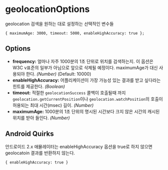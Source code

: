 geolocationOptions
==================

geolocation 검색을 원하는 대로 설정하는 선택적인 변수들

    { maximumAge: 3000, timeout: 5000, enableHighAccuracy: true };

Options
-------

- __frequency:__ 얼마나 자주 1000분의 1초 단위로 위치를 검색하는지. 이 옵션은 W3C v표준의 일부가 아님으로 앞으로 삭제될 예정이다. maximumAge가 대신 사용되야 한다. _(Number)_ (Default: 10000)
- __enableHighAccuracy:__ 어플리케이션이 가장 가능성 있는 결과를 받고 싶다라는 힌트를 제공한다. _(Boolean)_
- __timeout:__ 적절한 `geolocationSuccess` 콜백이 호출될때 까지 `geolocation.getCurrentPosition`이나 `geolocation.watchPosition`의 호출이 허용되는 최대 시간(msec) 길이. _(Number)_
- __maximumAge:__ 1000분의 1초 단위의 명시된 시간보다 크지 않은 시간의 캐시된 위치를 받아 들인다. _(Number)_

Android Quirks
--------------

안드로이드 2.x 애뮬레이터는 enableHighAccuracy 옵션을 true로 하지 않으면 geolocatoin 결과를 반환하지 않는다.

    { enableHighAccuracy: true }

